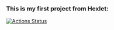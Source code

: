 ### This is my first project from Hexlet:
[![Actions Status](https://github.com/TvoyaKurva666/java-project-61/actions/workflows/hexlet-check.yml/badge.svg)](https://github.com/TvoyaKurva666/java-project-61/actions)
